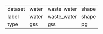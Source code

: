 |  |  |  |  |
| ---- | ---- | ---- | ---- |
| dataset | water | waste_water | shape |
| label | water | waste_water | shape |
| type | gss | gss | pg |